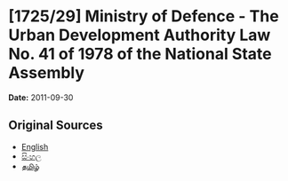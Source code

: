 # [1725/29] Ministry of Defence - The Urban Development Authority Law No. 41 of 1978 of the National State Assembly

**Date:** 2011-09-30

## Original Sources

- [English](https://documents.gov.lk/view/extra-gazettes/2011/9/1725-29_E.pdf)
- [සිංහල](https://documents.gov.lk/view/extra-gazettes/2011/9/1725-29_S.pdf)
- [தமிழ்](https://documents.gov.lk/view/extra-gazettes/2011/9/1725-29_T.pdf)
